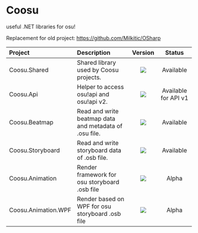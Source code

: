 # Coosu
useful .NET libraries for osu!

Replacement for old project: https://github.com/Milkitic/OSharp

| Project             | Description                                            |                            Version                            |        Status        |
| :------------------ | :----------------------------------------------------- | :-----------------------------------------------------------: | :------------------: |
| Coosu.Shared        | Shared library used by Coosu projects.                 | ![](https://shields.io/nuget/v/Coosu.Shared) |      Available       |
| Coosu.Api           | Helper to access osu!api and osu!api v2.               |    ![](https://shields.io/nuget/v/Coosu.Api)     | Available for API v1 |
| Coosu.Beatmap       | Read and write beatmap data and metadata of .osu file. | ![](https://shields.io/nuget/v/Coosu.Beatmap) |      Available       |
| Coosu.Storyboard    | Read and write storyboard data of .osb file.           | ![](https://shields.io/nuget/v/Coosu.Storyboard) |      Available       |
| Coosu.Animation     | Render framework for osu storyboard .osb file          |     ![](https://img.shields.io/badge/local-v0.0.1-red.svg)     |        Alpha         |
| Coosu.Animation.WPF | Render based on WPF for osu storyboard .osb file       |     ![](https://img.shields.io/badge/local-v0.0.1-red.svg)     |        Alpha         |
